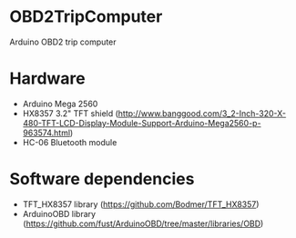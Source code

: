 # OBD2TripComputer
Arduino OBD2 trip computer

# Hardware
- Arduino Mega 2560
- HX8357 3.2" TFT shield (http://www.banggood.com/3_2-Inch-320-X-480-TFT-LCD-Display-Module-Support-Arduino-Mega2560-p-963574.html)
- HC-06 Bluetooth module

# Software dependencies
- TFT_HX8357 library (https://github.com/Bodmer/TFT_HX8357)
- ArduinoOBD library (https://github.com/fust/ArduinoOBD/tree/master/libraries/OBD)
